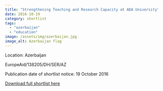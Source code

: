 ```yaml
---
title: "Strengthening Teaching and Research Capacity at ADA University"
date: 2016-10-19
category: shortlist
tags: 
  - "azerbaijan"
  - "education"
image: /assets/img/azerbaijan.jpg
image_alt: Azerbaijan flag
---
```


Location: Azerbaijan

EuropeAid/138205/DH/SER/AZ

Publication date of shortlist notice: 19 October 2016

[Download full shortlist here](http://epm.lv/files/Shortlist_Azerbaijan_138205.pdf)
